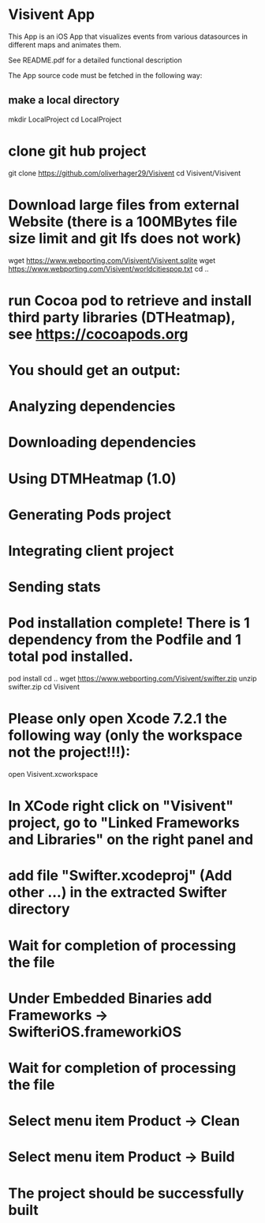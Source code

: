# Visivent App
This App is an iOS App that visualizes events from various datasources in different maps and animates them.

See README.pdf for a detailed functional description

The App source code must be fetched in the following way:
## make a local directory
mkdir LocalProject
cd LocalProject
# clone git hub project
git clone https://github.com/oliverhager29/Visivent
cd Visivent/Visivent
# Download large files from external Website (there is a 100MBytes file size limit and git lfs does not work)
wget https://www.webporting.com/Visivent/Visivent.sqlite
wget https://www.webporting.com/Visivent/worldcitiespop.txt
cd ..
# run Cocoa pod to retrieve and install third party libraries (DTHeatmap), see https://cocoapods.org
# You should get an output:
# Analyzing dependencies
# Downloading dependencies
# Using DTMHeatmap (1.0)
# Generating Pods project
# Integrating client project
# Sending stats
# Pod installation complete! There is 1 dependency from the Podfile and 1 total pod installed.
pod install
cd ..
wget https://www.webporting.com/Visivent/swifter.zip
unzip swifter.zip
cd Visivent
# Please only open Xcode 7.2.1 the following way (only the workspace not the project!!!):
open Visivent.xcworkspace
# In XCode right click on "Visivent" project, go to "Linked Frameworks and Libraries" on the right panel and
# add file "Swifter.xcodeproj" (Add other ...) in the extracted Swifter directory
# Wait for completion of processing the file
# Under Embedded Binaries add Frameworks -> SwifteriOS.frameworkiOS
# Wait for completion of processing the file
# Select menu item Product -> Clean
# Select menu item Product -> Build
# The project should be successfully built

